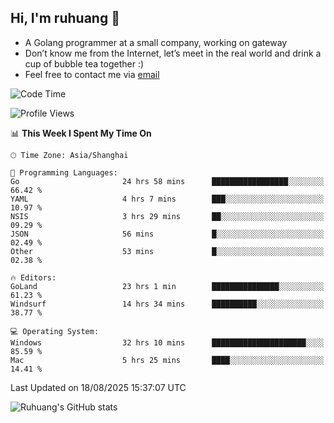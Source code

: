 ## Hi, I'm ruhuang 👋

- A Golang programmer at a small company, working on gateway
- Don’t know me from the Internet, let’s meet in the real world and drink a cup of bubble tea together :)
- Feel free to contact me via [email](mailto:ruhuang2001@gmail.com)
<!--START_SECTION:waka-->
![Code Time](http://img.shields.io/badge/Code%20Time-795%20hrs%2037%20mins-blue)

![Profile Views](http://img.shields.io/badge/Profile%20Views-0-blue)

📊 **This Week I Spent My Time On** 

```text
🕑︎ Time Zone: Asia/Shanghai

💬 Programming Languages: 
Go                       24 hrs 58 mins      █████████████████░░░░░░░░   66.42 % 
YAML                     4 hrs 7 mins        ███░░░░░░░░░░░░░░░░░░░░░░   10.97 % 
NSIS                     3 hrs 29 mins       ██░░░░░░░░░░░░░░░░░░░░░░░   09.29 % 
JSON                     56 mins             █░░░░░░░░░░░░░░░░░░░░░░░░   02.49 % 
Other                    53 mins             █░░░░░░░░░░░░░░░░░░░░░░░░   02.38 % 

🔥 Editors: 
GoLand                   23 hrs 1 min        ███████████████░░░░░░░░░░   61.23 % 
Windsurf                 14 hrs 34 mins      ██████████░░░░░░░░░░░░░░░   38.77 % 

💻 Operating System: 
Windows                  32 hrs 10 mins      █████████████████████░░░░   85.59 % 
Mac                      5 hrs 25 mins       ████░░░░░░░░░░░░░░░░░░░░░   14.41 % 
```


 Last Updated on 18/08/2025 15:37:07 UTC
<!--END_SECTION:waka-->

![Ruhuang's GitHub stats](https://github-readme-stats.vercel.app/api?username=ruhuang2001&count_private=true&hide_title=true&show_icons=true&theme=vue)


